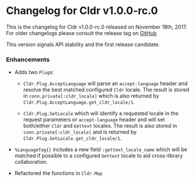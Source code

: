 # Changelog for Cldr v1.0.0-rc.0

This is the changelog for Cldr v1.0.0-rc.0 released on November 18th, 2017.  For older changelogs please consult the release tag on [GitHub](https://github.com/kipcole9/cldr/tags)

This version signals API stability and the first release candidate.

### Enhancements

* Adds two `Plug`s:

  * `Cldr.Plug.AcceptLanguage` will parse an `accept-language` header and resolve the best matched configured `Cldr` locale. The result is stored in `conn.private[:cldr_locale]` which is also returned by `Cldr.Plug.AcceptLanguage.get_cldr_locale/1`.

  * `Cldr.Plug.SetLocale` which will identify a requested locale in the request parameters or `accept-language` header and will set both/either `Cldr` and `Gettext` locales. The result is also stored in `conn.private[:cldr_locale]` and is returned by `Cldr.Plug.SetLocale.get_cldr_locale/1`.

* `%LanguageTag{}` includes a new field `:gettext_locale_name` which will be matched if possible to a configured `Gettext` locale to aid cross-library collaboration.

* Refactored the functions in `Cldr.Map`

